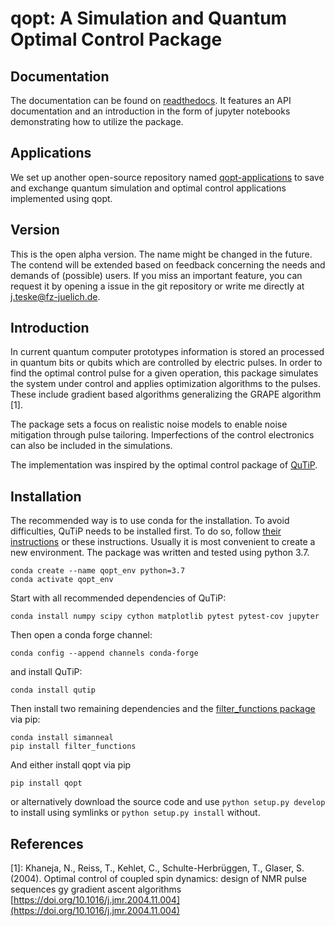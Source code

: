 # qopt: A Simulation and Quantum Optimal Control Package

## Documentation
The documentation can be found on 
[readthedocs](https://qopt.readthedocs.io/en/latest/index.html). 
It features an API documentation and an introduction in the 
form of jupyter notebooks demonstrating how to utilize the package.

## Applications

We set up another open-source repository named 
[qopt-applications](https://github.com/qutech/qopt-applications) to save and 
exchange quantum simulation and optimal control applications implemented using
qopt.

## Version
This is the open alpha version. The name might be changed in the future. The
contend will be extended based on feedback concerning the needs and demands of
(possible) users. If you miss an important feature, you can request it by 
opening a issue in the git repository or write me directly at 
j.teske@fz-juelich.de.

## Introduction
In current quantum computer prototypes information is stored an processed in 
quantum bits or qubits which are controlled by electric pulses. In order to 
find the optimal control pulse for a given operation, this package simulates 
the system under control and applies optimization algorithms to the pulses. 
These include gradient based algorithms generalizing the GRAPE algorithm [1].

The package sets a focus on realistic noise models to enable noise mitigation
through pulse tailoring. Imperfections of the control electronics can also be
included in the simulations.

The implementation was inspired by the optimal control package of 
[QuTiP](http://qutip.org/).

## Installation
The recommended way is to use conda for the installation.
To avoid difficulties, QuTiP needs to be installed first. To do so, follow 
[their instructions](http://qutip.org/docs/latest/installation.html) or these
instructions. Usually it is most convenient to create a new environment. The 
package was written and tested using python 3.7.

    conda create --name qopt_env python=3.7
    conda activate qopt_env

Start with all recommended dependencies of QuTiP: 

    conda install numpy scipy cython matplotlib pytest pytest-cov jupyter

Then open a conda forge channel:

    conda config --append channels conda-forge
    
and install QuTiP:

    conda install qutip

Then install two remaining dependencies and the 
[filter_functions package](https://github.com/qutech/filter_functions) via pip:

    conda install simanneal
    pip install filter_functions
    
And either install qopt via pip 

    pip install qopt

or alternatively download the source code and use
`python setup.py develop` to install using symlinks or 
`python setup.py install` without.

## References
[1]: Khaneja, N., Reiss, T., Kehlet, C., Schulte-Herbrüggen, T., Glaser, S.
(2004). Optimal control of coupled spin dynamics: design of NMR pulse sequences
gy gradient ascent algorithms 
[https://doi.org/10.1016/j.jmr.2004.11.004](https://doi.org/10.1016/j.jmr.2004.11.004)
